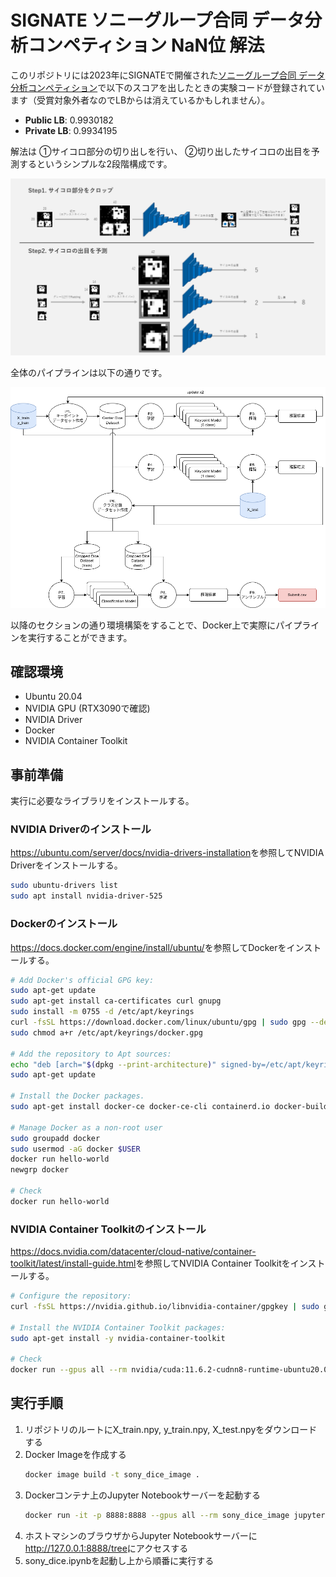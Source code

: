# SIGNATE ソニーグループ合同 データ分析コンペティション NaN位 解法

このリポジトリには2023年にSIGNATEで開催された[ソニーグループ合同 データ分析コンペティション](https://signate.jp/courses/OJXBVN6v3M9RYvdZ)で以下のスコアを出したときの実験コードが登録されています（受賞対象外者なのでLBからは消えているかもしれません）。

* **Public LB**: 0.9930182
* **Private LB**: 0.9934195

解法は ①サイコロ部分の切り出しを行い、 ②切り出したサイコロの出目を予測するというシンプルな2段階構成です。

<img src=docs/solution.png width=800px>

全体のパイプラインは以下の通りです。

<img src=docs/pfd.png width=800px>

以降のセクションの通り環境構築をすることで、Docker上で実際にパイプラインを実行することができます。

## 確認環境

* Ubuntu 20.04
* NVIDIA GPU (RTX3090で確認)
* NVIDIA Driver
* Docker
* NVIDIA Container Toolkit

## 事前準備

実行に必要なライブラリをインストールする。

### NVIDIA Driverのインストール

<https://ubuntu.com/server/docs/nvidia-drivers-installation>を参照してNVIDIA Driverをインストールする。

```bash
sudo ubuntu-drivers list
sudo apt install nvidia-driver-525
```

### Dockerのインストール

<https://docs.docker.com/engine/install/ubuntu/>を参照してDockerをインストールする。

```bash
# Add Docker's official GPG key:
sudo apt-get update
sudo apt-get install ca-certificates curl gnupg
sudo install -m 0755 -d /etc/apt/keyrings
curl -fsSL https://download.docker.com/linux/ubuntu/gpg | sudo gpg --dearmor -o /etc/apt/keyrings/docker.gpg
sudo chmod a+r /etc/apt/keyrings/docker.gpg

# Add the repository to Apt sources:
echo "deb [arch="$(dpkg --print-architecture)" signed-by=/etc/apt/keyrings/docker.gpg] https://download.docker.com/linux/ubuntu "$(. /etc/os-release && echo "$VERSION_CODENAME")" stable" | sudo tee /etc/apt/sources.list.d/docker.list > /dev/null
sudo apt-get update

# Install the Docker packages.
sudo apt-get install docker-ce docker-ce-cli containerd.io docker-buildx-plugin docker-compose-plugin

# Manage Docker as a non-root user
sudo groupadd docker
sudo usermod -aG docker $USER
docker run hello-world
newgrp docker

# Check
docker run hello-world
```

### NVIDIA Container Toolkitのインストール

<https://docs.nvidia.com/datacenter/cloud-native/container-toolkit/latest/install-guide.html>を参照してNVIDIA Container Toolkitをインストールする。

```bash
# Configure the repository:
curl -fsSL https://nvidia.github.io/libnvidia-container/gpgkey | sudo gpg --dearmor -o /usr/share/keyrings/nvidia-container-toolkit-keyring.gpg && curl -s -L https://nvidia.github.io/libnvidia-container/stable/deb/nvidia-container-toolkit.list | sed 's#deb https://#deb [signed-by=/usr/share/keyrings/nvidia-container-toolkit-keyring.gpg] https://#g' | sudo tee /etc/apt/sources.list.d/nvidia-container-toolkit.list && sudo apt-get update

# Install the NVIDIA Container Toolkit packages:
sudo apt-get install -y nvidia-container-toolkit

# Check
docker run --gpus all --rm nvidia/cuda:11.6.2-cudnn8-runtime-ubuntu20.04 nvidia-smi
```

## 実行手順

1. リポジトリのルートにX_train.npy, y_train.npy, X_test.npyをダウンロードする
2. Docker Imageを作成する
    ```bash
    docker image build -t sony_dice_image .
    ```
3. Dockerコンテナ上のJupyter Notebookサーバーを起動する
    ```bash
    docker run -it -p 8888:8888 --gpus all --rm sony_dice_image jupyter notebook --port=8888 --ip=0.0.0.0 --allow-root --NotebookApp.token=''
    ```
4. ホストマシンのブラウザからJupyter Notebookサーバーに<http://127.0.0.1:8888/tree>にアクセスする
5. sony_dice.ipynbを起動し上から順番に実行する